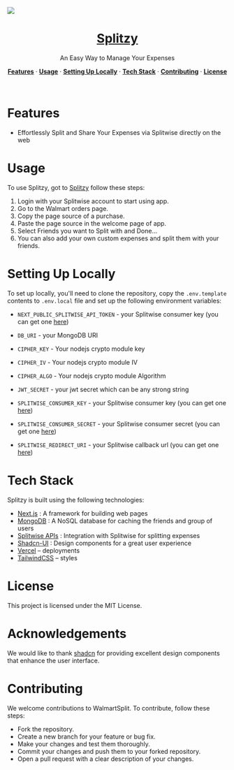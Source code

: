 <div align="center">

  <img  style="display: block; margin: 0 auto;" src="https://github.com/yash1744/walmsplit-next/assets/63769766/ea315d19-65f1-481d-845b-699c7c46af75"></img>
  
</div>

<a href="https://splitzyy.vercel.app/" >
  
  <h1 align="center">Splitzy</h1>
</a>

<p align="center">
  An Easy Way to Manage Your Expenses
</p>



<p align="center">
  <a href="#features"><strong>Features</strong></a> ·
  <a href="#usage"><strong>Usage</strong></a> ·
  <a href="#setting-up-locally"><strong>Setting Up Locally</strong></a> ·
  <a href="#tech-stack"><strong>Tech Stack</strong></a> ·
  <a href="#contributing"><strong>Contributing</strong></a> ·
  <a href="#license"><strong>License</strong></a>
</p>
<br/>




# Features

- Effortlessly Split and Share Your Expenses via Splitwise directly on the web

  
# Usage
To use Splitzy, got to [Splitzy](https://splitzyy.vercel.app/) follow these steps:

1. Login with your Splitwise account to start using app.
2. Go to the Walmart orders page.
3. Copy the page source of a purchase.
4. Paste the page source in the welcome page of app.
5. Select Friends you want to Split with and Done...
6. You can also add your own custom expenses and split them with your friends.

# Setting Up Locally

To set up locally, you'll need to clone the repository, copy the `.env.template` contents to `.env.local` file and  set up the following environment variables:


- `NEXT_PUBLIC_SPLITWISE_API_TOKEN` - your Splitwise consumer key (you can get one [here](https://secure.splitwise.com/apps))
- `DB_URI` - your MongoDB URI 

- `CIPHER_KEY` - Your nodejs crypto module key 
- `CIPHER_IV` - Your nodejs crypto module IV
- `CIPHER_ALGO` - Your nodejs crypto module Algorithm
- `JWT_SECRET` - your jwt secret which can be any strong string

- `SPLITWISE_CONSUMER_KEY` - your Splitwise consumer key (you can get one [here](https://secure.splitwise.com/apps))
- `SPLITWISE_CONSUMER_SECRET` - your Splitwise consumer secret (you can get one [here](https://secure.splitwise.com/apps))
- `SPLITWISE_REDIRECT_URI` - your Splitwise callback url (you can get one [here](https://secure.splitwise.com/apps))




# Tech Stack
Splitzy is built using the following technologies:

- [Next.js](https://nextjs.org/)  : A framework for building web pages
- [MongoDB](https://www.mongodb.com/) : A NoSQL database for caching the friends and group of users
- [Splitwise APIs](https://dev.splitwise.com/) : Integration with Splitwise for splitting expenses
- [Shadcn-UI](https://ui.shadcn.com/) : Design components for a great user experience
- [Vercel](https://vercel.com) – deployments
- [TailwindCSS](https://tailwindcss.com/) – styles

# License
This project is licensed under the MIT License.

# Acknowledgements
We would like to thank [shadcn](https://github.com/shadcn) for providing excellent design components that enhance the user interface.

# Contributing
We welcome contributions to WalmartSplit. To contribute, follow these steps:

- Fork the repository.
- Create a new branch for your feature or bug fix.
- Make your changes and test them thoroughly.
- Commit your changes and push them to your forked repository.
- Open a pull request with a clear description of your changes.
